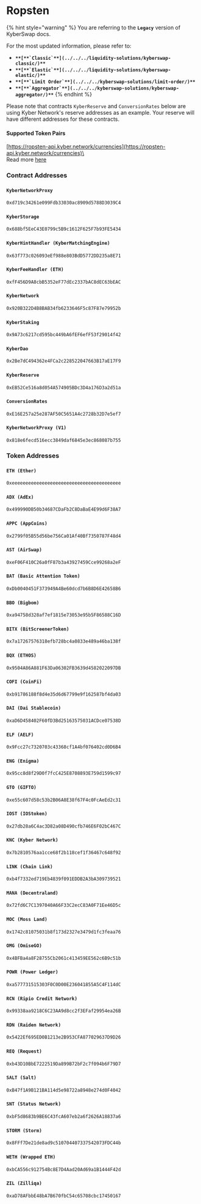 # Ropsten

{% hint style="warning" %}
You are referring to the **`Legacy`** version of KyberSwap docs.

For the most updated information, please refer to:

* **``**[**`Classic`**](../../../liquidity-solutions/kyberswap-classic/)**``**
* **``**[**`Elastic`**](../../../liquidity-solutions/kyberswap-elastic/)**``**
* **``**[**`Limit Order`**](../../../kyberswap-solutions/limit-order/)**``**
* **``**[**`Aggregator`**](../../../kyberswap-solutions/kyberswap-aggregator/)**``**
{% endhint %}

Please note that contracts `KyberReserve` and `ConversionRates` below are using Kyber Network's reserve addresses as an example. Your reserve will have different addresses for these contracts.

#### Supported Token Pairs[​](https://docs.kyberswap.com/Legacy/addresses/addresses-ropsten#supported-token-pairs) <a href="#supported-token-pairs" id="supported-token-pairs"></a>

[https://ropsten-api.kyber.network/currencies](https://ropsten-api.kyber.network/currencies)\
\
Read more [here](https://docs.kyberswap.com/Legacy/addresses/api\_abi-restfulapi.md#currencies)

### Contract Addresses[​](https://docs.kyberswap.com/Legacy/addresses/addresses-ropsten#contract-addresses) <a href="#contract-addresses" id="contract-addresses"></a>

#### `KyberNetworkProxy`[​](https://docs.kyberswap.com/Legacy/addresses/addresses-ropsten#kybernetworkproxy) <a href="#kybernetworkproxy" id="kybernetworkproxy"></a>

`0xd719c34261e099Fdb33030ac8909d5788D3039C4`

#### `KyberStorage`[​](https://docs.kyberswap.com/Legacy/addresses/addresses-ropsten#kyberstorage) <a href="#kyberstorage" id="kyberstorage"></a>

`0x688bf5EeC43E0799c5B9c1612F625F7b93FE5434`

#### `KyberHintHandler (KyberMatchingEngine)`[​](https://docs.kyberswap.com/Legacy/addresses/addresses-ropsten#kyberhinthandler-kybermatchingengine) <a href="#kyberhinthandler-kybermatchingengine" id="kyberhinthandler-kybermatchingengine"></a>

`0x63f773c026093eEf988e803BdD5772DD235a8E71`

#### `KyberFeeHandler (ETH)`[​](https://docs.kyberswap.com/Legacy/addresses/addresses-ropsten#kyberfeehandler-eth) <a href="#kyberfeehandler-eth" id="kyberfeehandler-eth"></a>

`0xfF456D9A8cbB5352eF77dEc2337bAC8dEC63bEAC`

#### `KyberNetwork`[​](https://docs.kyberswap.com/Legacy/addresses/addresses-ropsten#kybernetwork) <a href="#kybernetwork" id="kybernetwork"></a>

`0x920B322D4B8BAB34fb6233646F5c87F87e79952b`

#### `KyberStaking`[​](https://docs.kyberswap.com/Legacy/addresses/addresses-ropsten#kyberstaking) <a href="#kyberstaking" id="kyberstaking"></a>

`0x9A73c6217cd595bc449bA6fEF6efF53f29014f42`

#### `KyberDao`[​](https://docs.kyberswap.com/Legacy/addresses/addresses-ropsten#kyberdao) <a href="#kyberdao" id="kyberdao"></a>

`0x2Be7dC494362e4FCa2c228522047663B17aE17F9`

#### `KyberReserve`[​](https://docs.kyberswap.com/Legacy/addresses/addresses-ropsten#kyberreserve) <a href="#kyberreserve" id="kyberreserve"></a>

`0xEB52Ce516a8d054A574905BDc3D4a176D3a2d51a`

#### `ConversionRates`[​](https://docs.kyberswap.com/Legacy/addresses/addresses-ropsten#conversionrates) <a href="#conversionrates" id="conversionrates"></a>

`0xE16E257a25e287AF50C5651A4c2728b32D7e5ef7`

#### `KyberNetworkProxy (V1)`[​](https://docs.kyberswap.com/Legacy/addresses/addresses-ropsten#kybernetworkproxy-v1) <a href="#kybernetworkproxy-v1" id="kybernetworkproxy-v1"></a>

`0x818e6fecd516ecc3849daf6845e3ec868087b755`

### Token Addresses[​](https://docs.kyberswap.com/Legacy/addresses/addresses-ropsten#token-addresses) <a href="#token-addresses" id="token-addresses"></a>

#### `ETH (Ether)`[​](https://docs.kyberswap.com/Legacy/addresses/addresses-ropsten#eth-ether) <a href="#eth-ether" id="eth-ether"></a>

`0xeeeeeeeeeeeeeeeeeeeeeeeeeeeeeeeeeeeeeeee`

#### `ADX (AdEx)`[​](https://docs.kyberswap.com/Legacy/addresses/addresses-ropsten#adx-adex) <a href="#adx-adex" id="adx-adex"></a>

`0x499990DB50b34687CDaFb2C8DaBaE4E99d6F38A7`

#### `APPC (AppCoins)`[​](https://docs.kyberswap.com/Legacy/addresses/addresses-ropsten#appc-appcoins) <a href="#appc-appcoins" id="appc-appcoins"></a>

`0x2799f05B55d56be756Ca01Af40Bf7350787F48d4`

#### `AST (AirSwap)`[​](https://docs.kyberswap.com/Legacy/addresses/addresses-ropsten#ast-airswap) <a href="#ast-airswap" id="ast-airswap"></a>

`0xeF06F410C26a0fF87b3a43927459Cce99268a2eF`

#### `BAT (Basic Attention Token)`[​](https://docs.kyberswap.com/Legacy/addresses/addresses-ropsten#bat-basic-attention-token) <a href="#bat-basic-attention-token" id="bat-basic-attention-token"></a>

`0xDb0040451F373949A4Be60dcd7b6B8D6E42658B6`

#### `BBO (Bigbom)`[​](https://docs.kyberswap.com/Legacy/addresses/addresses-ropsten#bbo-bigbom) <a href="#bbo-bigbom" id="bbo-bigbom"></a>

`0xa94758d328af7ef1815e73053e95b5F86588C16D`

#### `BITX (BitScreenerToken)`[​](https://docs.kyberswap.com/Legacy/addresses/addresses-ropsten#bitx-bitscreenertoken) <a href="#bitx-bitscreenertoken" id="bitx-bitscreenertoken"></a>

`0x7a17267576318efb728bc4a0833e489a46ba138f`

#### `BQX (ETHOS)`[​](https://docs.kyberswap.com/Legacy/addresses/addresses-ropsten#bqx-ethos) <a href="#bqx-ethos" id="bqx-ethos"></a>

`0x9504A86A881F63Da06302FB3639d4582022097DB`

#### `COFI (CoinFi)`[​](https://docs.kyberswap.com/Legacy/addresses/addresses-ropsten#cofi-coinfi) <a href="#cofi-coinfi" id="cofi-coinfi"></a>

`0xb91786188f8d4e35d6d67799e9f162587bf4da03`

#### `DAI (Dai Stablecoin)`[​](https://docs.kyberswap.com/Legacy/addresses/addresses-ropsten#dai-dai-stablecoin) <a href="#dai-dai-stablecoin" id="dai-dai-stablecoin"></a>

`0xaD6D458402F60fD3Bd25163575031ACDce07538D`

#### `ELF (AELF)`[​](https://docs.kyberswap.com/Legacy/addresses/addresses-ropsten#elf-aelf) <a href="#elf-aelf" id="elf-aelf"></a>

`0x9Fcc27c7320703c43368cf1A4bf076402cd0D6B4`

#### `ENG (Enigma)`[​](https://docs.kyberswap.com/Legacy/addresses/addresses-ropsten#eng-enigma) <a href="#eng-enigma" id="eng-enigma"></a>

`0x95cc8d8f29D0f7fcC425E8708893E759d1599c97`

#### `GTO (GIFTO)`[​](https://docs.kyberswap.com/Legacy/addresses/addresses-ropsten#gto-gifto) <a href="#gto-gifto" id="gto-gifto"></a>

`0xe55c607d58c53b2B06A8E38f67F4c0FcAeEd2c31`

#### `IOST (IOStoken)`[​](https://docs.kyberswap.com/Legacy/addresses/addresses-ropsten#iost-iostoken) <a href="#iost-iostoken" id="iost-iostoken"></a>

`0x27db28a6C4ac3D82a08D490cfb746E6F02bC467C`

#### `KNC (Kyber Network)`[​](https://docs.kyberswap.com/Legacy/addresses/addresses-ropsten#knc-kyber-network) <a href="#knc-kyber-network" id="knc-kyber-network"></a>

`0x7b2810576aa1cce68f2b118cef1f36467c648f92`

#### `LINK (Chain Link)`[​](https://docs.kyberswap.com/Legacy/addresses/addresses-ropsten#link-chain-link) <a href="#link-chain-link" id="link-chain-link"></a>

`0xb4f7332ed719Eb4839f091EDDB2A3bA309739521`

#### `MANA (Decentraland)`[​](https://docs.kyberswap.com/Legacy/addresses/addresses-ropsten#mana-decentraland) <a href="#mana-decentraland" id="mana-decentraland"></a>

`0x72fd6C7C1397040A66F33C2ecC83A0F71Ee46D5c`

#### `MOC (Moss Land)`[​](https://docs.kyberswap.com/Legacy/addresses/addresses-ropsten#moc-moss-land) <a href="#moc-moss-land" id="moc-moss-land"></a>

`0x1742c81075031b8f173d2327e3479d1fc3feaa76`

#### `OMG (OmiseGO)`[​](https://docs.kyberswap.com/Legacy/addresses/addresses-ropsten#omg-omisego) <a href="#omg-omisego" id="omg-omisego"></a>

`0x4BFBa4a8F28755Cb2061c413459EE562c6B9c51b`

#### `POWR (Power Ledger)`[​](https://docs.kyberswap.com/Legacy/addresses/addresses-ropsten#powr-power-ledger) <a href="#powr-power-ledger" id="powr-power-ledger"></a>

`0xa577731515303F0C0D00E236041855A5C4F114dC`

#### `RCN (Ripio Credit Network)`[​](https://docs.kyberswap.com/Legacy/addresses/addresses-ropsten#rcn-ripio-credit-network) <a href="#rcn-ripio-credit-network" id="rcn-ripio-credit-network"></a>

`0x99338aa9218C6C23AA9d8cc2f3EFaf29954ea26B`

#### `RDN (Raiden Network)`[​](https://docs.kyberswap.com/Legacy/addresses/addresses-ropsten#rdn-raiden-network) <a href="#rdn-raiden-network" id="rdn-raiden-network"></a>

`0x5422Ef695ED0B1213e2B953CFA877029637D9D26`

#### `REQ (Request)`[​](https://docs.kyberswap.com/Legacy/addresses/addresses-ropsten#req-request) <a href="#req-request" id="req-request"></a>

`0xb43D10BbE7222519Da899B72bF2c7f094b6F79D7`

#### `SALT (Salt)`[​](https://docs.kyberswap.com/Legacy/addresses/addresses-ropsten#salt-salt) <a href="#salt-salt" id="salt-salt"></a>

`0xB47f1A9B121BA114d5e98722a8948e274d0F4042`

#### `SNT (Status Network)`[​](https://docs.kyberswap.com/Legacy/addresses/addresses-ropsten#snt-status-network) <a href="#snt-status-network" id="snt-status-network"></a>

`0xbF5d8683b9BE6C43fcA607eb2a6f2626A18837a6`

#### `STORM (Storm)`[​](https://docs.kyberswap.com/Legacy/addresses/addresses-ropsten#storm-storm) <a href="#storm-storm" id="storm-storm"></a>

`0x8FFf7De21de8ad9c510704407337542073FDC44b`

#### `WETH (Wrapped ETH)`[​](https://docs.kyberswap.com/Legacy/addresses/addresses-ropsten#weth-wrapped-eth) <a href="#weth-wrapped-eth" id="weth-wrapped-eth"></a>

`0xbCA556c912754Bc8E7D4Aad20Ad69a1B1444F42d`

#### `ZIL (Zilliqa)`[​](https://docs.kyberswap.com/Legacy/addresses/addresses-ropsten#zil-zilliqa) <a href="#zil-zilliqa" id="zil-zilliqa"></a>

`0xaD78AFbbE48bA7B670fbC54c65708cbc17450167`
